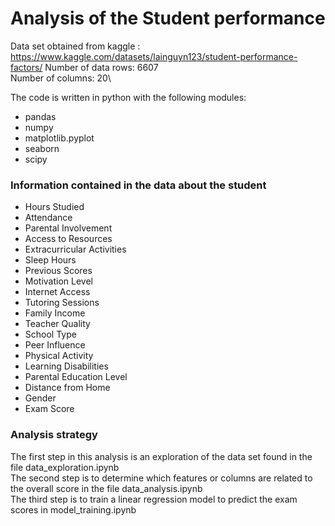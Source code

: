 # Analysis of the Student performance
Data set obtained from kaggle : https://www.kaggle.com/datasets/lainguyn123/student-performance-factors/
Number of data rows: 6607\
Number of columns: 20\

The code is written in python with the following modules:
* pandas 
* numpy
* matplotlib.pyplot
* seaborn 
* scipy
### Information contained in the data about the student
- Hours Studied                 
- Attendance                    
- Parental Involvement
- Access to Resources           
- Extracurricular Activities    
- Sleep Hours                   
- Previous Scores               
- Motivation Level              
- Internet Access               
- Tutoring Sessions             
- Family Income                 
- Teacher Quality                
- School Type                   
- Peer Influence                
- Physical Activity             
- Learning Disabilities         
- Parental Education Level       
- Distance from Home             
- Gender                        
- Exam Score        

### Analysis strategy
The first step in this analysis is an exploration of the data set found in the file data_exploration.ipynb\
The second step is to determine which features or columns are related to the overall score in the file data_analysis.ipynb\
The third step is to train a linear regression model to predict the exam scores in model_training.ipynb

